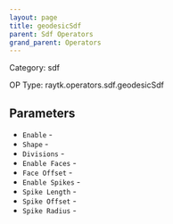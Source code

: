 ```yaml
---
layout: page
title: geodesicSdf
parent: Sdf Operators
grand_parent: Operators
---
```


Category: sdf

OP Type: raytk.operators.sdf.geodesicSdf

## Parameters

* `Enable` - 
* `Shape` - 
* `Divisions` - 
* `Enable Faces` - 
* `Face Offset` - 
* `Enable Spikes` - 
* `Spike Length` - 
* `Spike Offset` - 
* `Spike Radius` -
